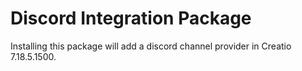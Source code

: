 # Discord Integration Package

Installing this package will add a discord channel provider in Creatio 7.18.5.1500.
